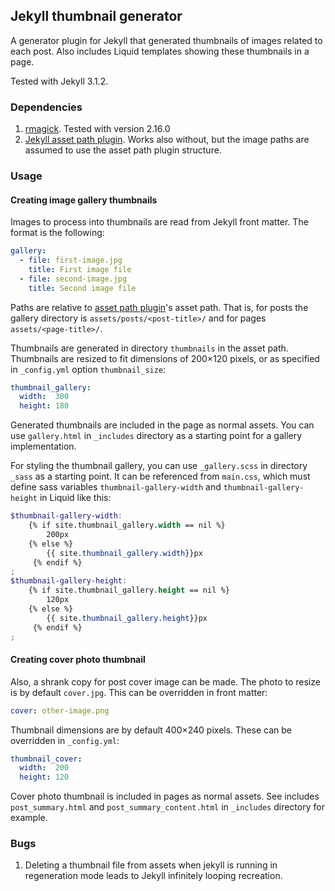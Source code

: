 ## Jekyll thumbnail generator

A generator plugin for Jekyll that generated thumbnails of images related to
each post. Also includes Liquid templates showing these thumbnails in a page.

Tested with Jekyll 3.1.2.

### Dependencies

1. [rmagick][rmagick]. Tested with version 2.16.0
2. [Jekyll asset path plugin][asset-path]. Works also without, but the image paths are assumed to use the asset path plugin structure.

[rmagick]: https://github.com/rmagick/rmagick
[asset-path]: https://github.com/samrayner/jekyll-asset-path-plugin

### Usage

#### Creating image gallery thumbnails

Images to process into thumbnails are read from Jekyll front matter. The format
is the following:

```yml
gallery:
  - file: first-image.jpg
    title: First image file
  - file: second-image.jpg
    title: Second image file

```

Paths are relative to [asset path plugin][asset-path]'s asset path.
That is, for posts the gallery directory is
`assets/posts/<post-title>/` and for pages `assets/<page-title>/`.

Thumbnails are generated in directory `thumbnails` in the asset path.
Thumbnails are resized to fit dimensions of 200×120 pixels, or as specified in
`_config.yml` option `thumbnail_size`:

```yml
thumbnail_gallery:
  width:  300
  height: 180
```

Generated thumbnails are included in the page as normal assets. You can use
`gallery.html` in `_includes` directory as a starting point for a gallery
implementation.

For styling the thumbnail gallery, you can use `_gallery.scss` in directory `_sass` as a starting point. It can be referenced from `main.css`, which must define sass variables `thumbnail-gallery-width` and `thumbnail-gallery-height` in Liquid like this:

```scss
$thumbnail-gallery-width:
    {% if site.thumbnail_gallery.width == nil %}
        200px
    {% else %}
        {{ site.thumbnail_gallery.width}}px
     {% endif %}
;
$thumbnail-gallery-height:
    {% if site.thumbnail_gallery.height == nil %}
        120px
    {% else %}
        {{ site.thumbnail_gallery.height}}px
     {% endif %}
;
```

#### Creating cover photo thumbnail

Also, a shrank copy for post cover image can be made. The photo to resize is by
default `cover.jpg`. This can be overridden in front matter:

```yml
cover: other-image.png
```

Thumbnail dimensions are by default 400×240 pixels. These can be overridden in
`_config.yml`:

```yml
thumbnail_cover:
  width:  200
  height: 120
```

Cover photo thumbnail is included in pages as normal assets. See includes
`post_summary.html` and `post_summary_content.html` in `_includes` directory
for example. 

### Bugs

1. Deleting a thumbnail file from assets when jekyll is running in regeneration
mode leads to Jekyll infinitely looping recreation.
